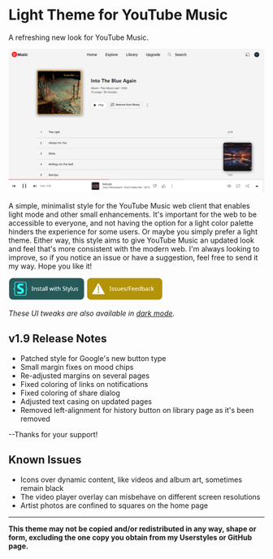 # Light Theme for YouTube Music
A refreshing new look for YouTube Music.

<img src="https://raw.githubusercontent.com/Tech-How/Light-Theme-for-YouTube-Music/main/images/repo/readme/4.png"/>

A simple, minimalist style for the YouTube Music web client that enables light mode and other small enhancements. It's important for the web to be accessible to everyone, and not having the option for a light color palette hinders the experience for some users. Or maybe you simply prefer a light theme. Either way, this style aims to give YouTube Music an updated look and feel that's more consistent with the modern web. I'm always looking to improve, so if you notice an issue or have a suggestion, feel free to send it my way. Hope you like it!

[![Install with Stylus](https://raw.githubusercontent.com/Tech-How/Light-Theme-for-YouTube-Music/main/images/repo/readme/install-button.png)](https://userstyles.world/style/8981/light-theme-for-youtube-music)
[![Issues/Feedback](https://raw.githubusercontent.com/Tech-How/Light-Theme-for-YouTube-Music/main/images/repo/readme/issues-button.png)](https://github.com/Tech-How/Light-Theme-for-YouTube-Music/issues/new/choose)

_These UI tweaks are also available in [dark mode](https://userstyles.world/style/8982/youtube-music-tweaks)._

## v1.9 Release Notes
- Patched style for Google's new button type
- Small margin fixes on mood chips
- Re-adjusted margins on several pages
- Fixed coloring of links on notifications
- Fixed coloring of share dialog
- Adjusted text casing on updated pages
- Removed left-alignment for history button on library page as it's been removed

--Thanks for your support!


## Known Issues
- Icons over dynamic content, like videos and album art, sometimes remain black
- The video player overlay can misbehave on different screen resolutions
- Artist photos are confined to squares on the home page

---
**This theme may not be copied and/or redistributed in any way, shape or form, excluding the one copy you obtain from my Userstyles or GitHub page.**
